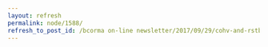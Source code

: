 ```yaml
---
layout: refresh
permalink: node/1588/
refresh_to_post_id: /bcorma on-line newsletter/2017/09/29/cohv-and-rstbc-sponsored-great-trails-stewardship-workshop-this-weekend-at-smethurst-naramata
---
```

